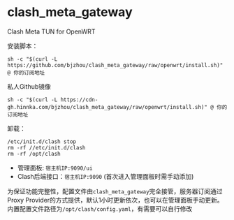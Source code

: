 # clash_meta_gateway

Clash Meta TUN for OpenWRT

安装脚本：
```
sh -c "$(curl -L https://github.com/bjzhou/clash_meta_gateway/raw/openwrt/install.sh)" @ 你的订阅地址
```

私人Github镜像
```
sh -c "$(curl -L https://cdn-gh.hinnka.com/bjzhou/clash_meta_gateway/raw/openwrt/install.sh)" @ 你的订阅地址
```

卸载：
```
/etc/init.d/clash stop
rm -rf //etc/init.d/clash
rm -rf /opt/clash
```


* 管理面板: `宿主机IP:9090/ui`
* Clash后端接口：`宿主机IP:9090` (首次进入管理面板时需手动添加)

为保证功能完整性，配置文件由`clash_meta_gateway`完全接管，服务器订阅通过Proxy Provider的方式提供，默认1小时更新依次，也可以在管理面板手动更新。
内置配置文件路径为`/opt/clash/config.yaml`，有需要可以自行修改

